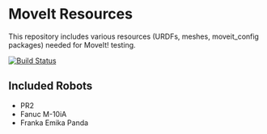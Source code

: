 MoveIt Resources
================

This repository includes various resources (URDFs, meshes, moveit_config packages) needed for MoveIt! testing.

[![Build Status](https://travis-ci.org/ros-planning/moveit_resources.png?branch=master)](https://travis-ci.org/ros-planning/moveit_resources)

## Included Robots

- PR2
- Fanuc M-10iA
- Franka Emika Panda
